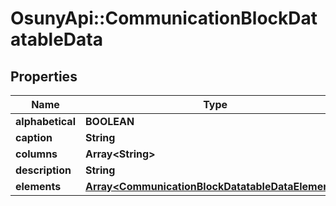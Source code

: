 # OsunyApi::CommunicationBlockDatatableData

## Properties
Name | Type | Description | Notes
------------ | ------------- | ------------- | -------------
**alphabetical** | **BOOLEAN** |  | [optional] 
**caption** | **String** |  | [optional] 
**columns** | **Array&lt;String&gt;** |  | [optional] 
**description** | **String** |  | [optional] 
**elements** | [**Array&lt;CommunicationBlockDatatableDataElements&gt;**](CommunicationBlockDatatableDataElements.md) |  | [optional] 

